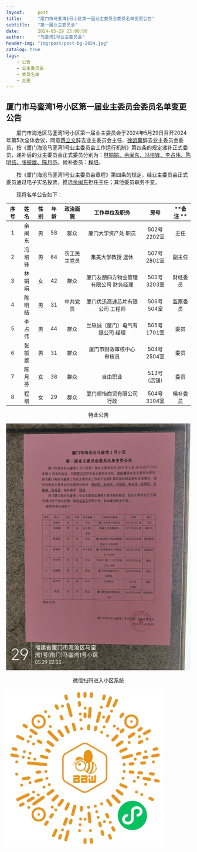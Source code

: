 ```yaml
---
layout:     post
title:      "厦门市马銮湾1号小区第一届业主委员会委员名单变更公告"
subtitle:   "第一届业主委员会"
date:       2024-05-29 23:00:00
author:     "马銮湾1号业主委员会"
header-img: "img/post/post-bg-2024.jpg"
catalog: true
tags:
    - 公告
    - 业主委员会
    - 委员名单
    - 变更
---
```




## 厦门市马銮湾1号小区第一届业主委员会委员名单变更公告

&emsp;&emsp;厦门市海沧区马銮湾1号小区第一届业主委员会于2024年5月29日召开2024年第5次全体会议，同意<u>蒋立文</u>辞去业主委员会主任、<u>徐凯馨</u>辞去业主委员会委员，按《厦门海沧马銮湾1号业主委员会工作运行机制》第四条的规定递补正式委员，递补后的业主委员会正式委员分别为：<u>林娟娟、余闽东、冯培锋、李占伟、陈明结、张振雄、陈月芬</u>。候补委员：<u>程培</u>。

&emsp;&emsp;按《厦门海沧马銮湾1号业主委员会章程》第四条的规定，经业主委员会正式委员通过电子实名投票，推选<u>余闽东</u>担任主任；其他委员职务不变。

&emsp;&emsp;现将名单公告如下：

| **序号** | **姓名** | **性别** | **年龄** | **政治面貌** | **工作单位及职务**         | **房号**    | **备注 ** |
|:------:|:------:|:------:|:------:|:--------:|:-------------------:|:---------:|:-------:|
| 1      | 余闽东    | 男      | 58     | 群众       | 厦门大学资产处 职员          | 502号2202室 | 主任      |
| 2      | 冯培锋    | 男      | 64     | 农工民主党员   | 集美大学教授 退休           | 507号2801室 | 副主任     |
| 3      | 林娟娟    | 女      | 42     | 群众       | 厦门友朋四方物业管理有限公司 财务经理 | 501号3203室 | 财经委员    |
| 4      | 陈明结    | 男      | 31     | 中共党员     | 厦门优迅高速芯片有限公司 工程师    | 506号504室  | 监察委员    |
| 5      | 李占伟    | 男      | 44     | 群众       | 兰轶诚（厦门）电气有限公司 经理    | 505号1701室 | 委员      |
| 6      | 张振雄    | 男      | 31     | 群众       | 厦门市财政审核中心 审核员       | 504号2504室 | 委员      |
| 7      | 陈月芬    | 女      | 38     | 群众       | 自由职业                | 513号（店铺）  | 委员      |
| 8      | 程培     | 女      | 29     | 群众       | 厦门顺怡商贸有限公司 行政       | 504号3104室 | 候补委员    |


<center>特此公告</center>


![](\img\in-post\2024-5-29-公告实景.jpg)

<center>微信扫码进入小区系统</center>

![](\img\in-post\蜂窝智家.jpg)

